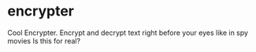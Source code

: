 # encrypter
Cool Encrypter. Encrypt and decrypt text right before your eyes like in spy movies
Is this for real?

